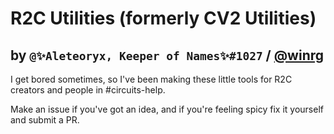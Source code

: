 # R2C Utilities (formerly CV2 Utilities)
## by `@✨Aleteoryx, Keeper of Names✨#1027` /&NewLine;[@winrg](https://rec.net/user/winrg)

I get bored sometimes, so I've been making these little tools for R2C creators and people in #circuits-help.

Make an issue if you've got an idea, and if you're feeling spicy fix it yourself and submit a PR.
